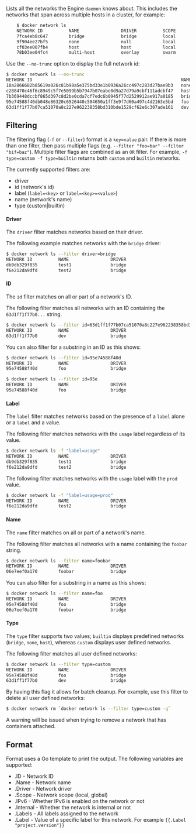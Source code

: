 Lists all the networks the Engine `daemon` knows about. This includes the
networks that span across multiple hosts in a cluster, for example:

```bash
    $ docker network ls
    NETWORK ID          NAME                DRIVER          SCOPE
    7fca4eb8c647        bridge              bridge          local
    9f904ee27bf5        none                null            local
    cf03ee007fb4        host                host            local
    78b03ee04fc4        multi-host          overlay         swarm
```

Use the `--no-trunc` option to display the full network id:

```bash
$ docker network ls --no-trunc
NETWORK ID                                                         NAME                DRIVER
18a2866682b85619a026c81b98a5e375bd33e1b0936a26cc497c283d27bae9b3   none                null                
c288470c46f6c8949c5f7e5099b5b7947b07eabe8d9a27d79a9cbf111adcbf47   host                host                
7b369448dccbf865d397c8d2be0cda7cf7edc6b0945f77d2529912ae917a0185   bridge              bridge              
95e74588f40db048e86320c6526440c504650a1ff3e9f7d60a497c4d2163e5bd   foo                 bridge    
63d1ff1f77b07ca51070a8c227e962238358bd310bde1529cf62e6c307ade161   dev                 bridge
```

## Filtering

The filtering flag (`-f` or `--filter`) format is a `key=value` pair. If there
is more than one filter, then pass multiple flags (e.g. `--filter "foo=bar" --filter "bif=baz"`).
Multiple filter flags are combined as an `OR` filter. For example, 
`-f type=custom -f type=builtin` returns both `custom` and `builtin` networks.

The currently supported filters are:

* driver
* id (network's id)
* label (`label=<key>` or `label=<key>=<value>`)
* name (network's name)
* type (custom|builtin)

#### Driver

The `driver` filter matches networks based on their driver.

The following example matches networks with the `bridge` driver:

```bash
$ docker network ls --filter driver=bridge
NETWORK ID          NAME                DRIVER
db9db329f835        test1               bridge
f6e212da9dfd        test2               bridge
```

#### ID

The `id` filter matches on all or part of a network's ID.

The following filter matches all networks with an ID containing the
`63d1ff1f77b0...` string.

```bash
$ docker network ls --filter id=63d1ff1f77b07ca51070a8c227e962238358bd310bde1529cf62e6c307ade161
NETWORK ID          NAME                DRIVER
63d1ff1f77b0        dev                 bridge
```

You can also filter for a substring in an ID as this shows:

```bash
$ docker network ls --filter id=95e74588f40d
NETWORK ID          NAME                DRIVER
95e74588f40d        foo                 bridge

$ docker network ls --filter id=95e
NETWORK ID          NAME                DRIVER
95e74588f40d        foo                 bridge
```

#### Label

The `label` filter matches networks based on the presence of a `label` alone or a `label` and a
value.

The following filter matches networks with the `usage` label regardless of its value.

```bash
$ docker network ls -f "label=usage"
NETWORK ID          NAME                DRIVER
db9db329f835        test1               bridge              
f6e212da9dfd        test2               bridge
```

The following filter matches networks with the `usage` label with the `prod` value.

```bash
$ docker network ls -f "label=usage=prod"
NETWORK ID          NAME                DRIVER
f6e212da9dfd        test2               bridge
```

#### Name

The `name` filter matches on all or part of a network's name.

The following filter matches all networks with a name containing the `foobar` string.

```bash
$ docker network ls --filter name=foobar
NETWORK ID          NAME                DRIVER
06e7eef0a170        foobar              bridge
```

You can also filter for a substring in a name as this shows:

```bash
$ docker network ls --filter name=foo
NETWORK ID          NAME                DRIVER
95e74588f40d        foo                 bridge
06e7eef0a170        foobar              bridge
```

#### Type

The `type` filter supports two values; `builtin` displays predefined networks
(`bridge`, `none`, `host`), whereas `custom` displays user defined networks.

The following filter matches all user defined networks:

```bash
$ docker network ls --filter type=custom
NETWORK ID          NAME                DRIVER
95e74588f40d        foo                 bridge
63d1ff1f77b0        dev                 bridge
```

By having this flag it allows for batch cleanup. For example, use this filter
to delete all user defined networks:

```bash
$ docker network rm `docker network ls --filter type=custom -q`
```

A warning will be issued when trying to remove a network that has containers
attached.

## Format

Format uses a Go template to print the output. The following variables are 
supported: 

* .ID - Network ID
* .Name - Network name
* .Driver - Network driver
* .Scope - Network scope (local, global)
* .IPv6 - Whether IPv6 is enabled on the network or not
* .Internal - Whether the network is internal or not
* .Labels - All labels assigned to the network
* .Label - Value of a specific label for this network. For example `{{.Label "project.version"}}`

